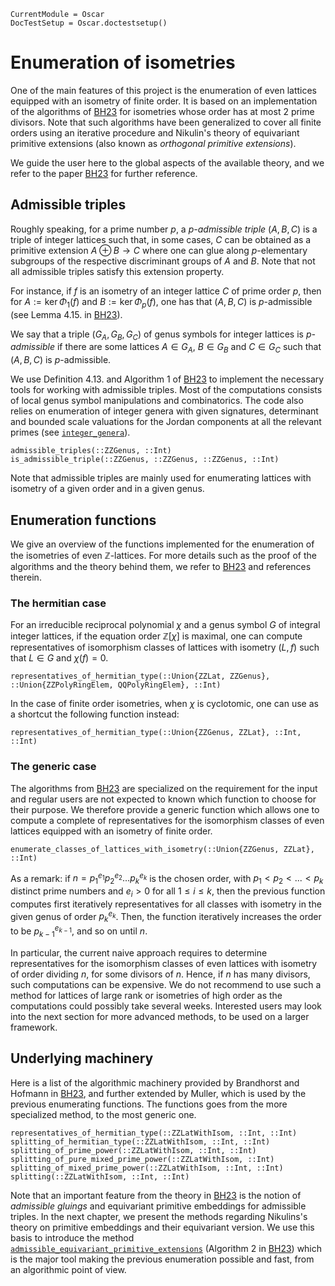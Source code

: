 ```@meta
CurrentModule = Oscar
DocTestSetup = Oscar.doctestsetup()
```

# Enumeration of isometries

One of the main features of this project is the enumeration of even lattices
equipped with an isometry of finite order. It is based on an implementation of
the algorithms of [BH23](@cite) for isometries whose order has at most 2 prime
divisors. Note that such algorithms have been generalized to cover all finite
orders using an iterative procedure and Nikulin's theory of equivariant
primitive extensions (also known as _orthogonal primitive extensions_).

We guide the user here to the global aspects of the available theory, and we
refer to the paper [BH23](@cite) for further reference.

## Admissible triples

Roughly speaking, for a prime number $p$, a *$p$-admissible triple* $(A, B, C)$
is a triple of integer lattices such that, in some cases, $C$ can be obtained
as a primitive extension $A \oplus B \to C$ where one can glue along
$p$-elementary subgroups of the respective discriminant groups of $A$ and $B$.
Note that not all admissible triples satisfy this extension property.

For instance, if $f$ is an isometry of an integer lattice $C$ of prime order
$p$, then for $A := \ker \Phi_1(f)$ and $B := \ker \Phi_p(f)$, one has that
$(A, B, C)$ is $p$-admissible (see Lemma 4.15. in [BH23](@cite)).

We say that a triple $(G_A, G_B, G_C)$ of genus symbols for integer lattices is
*$p$-admissible* if there are some lattices $A \in G_A$, $B \in G_B$ and
$C \in G_C$ such that $(A, B, C)$ is $p$-admissible.

We use Definition 4.13. and Algorithm 1 of [BH23](@cite) to implement the
necessary tools for working with admissible triples. Most of the computations
consists of local genus symbol manipulations and combinatorics. The code also
relies on enumeration of integer genera with given signatures, determinant
and bounded scale valuations for the Jordan components at all the relevant
primes (see [`integer_genera`](@ref)).

```@docs
admissible_triples(::ZZGenus, ::Int)
is_admissible_triple(::ZZGenus, ::ZZGenus, ::ZZGenus, ::Int)
```

Note that admissible triples are mainly used for enumerating lattices with
isometry of a given order and in a given genus.

## Enumeration functions

We give an overview of the functions implemented for the enumeration of the
isometries of even $\mathbb{Z}$-lattices. For more details such as the proof
of the algorithms and the theory behind them, we refer to [BH23](@cite) and
references therein.

### The hermitian case

For an irreducible reciprocal polynomial $\chi$ and a genus symbol $G$
of integral integer lattices, if the equation order $\mathbb{Z}[\chi]$ is maximal,
one can compute representatives of isomorphism classes of lattices with isometry
$(L, f)$ such that $L\in G$ and $\chi(f) = 0$.

```@docs
representatives_of_hermitian_type(::Union{ZZLat, ZZGenus}, ::Union{ZZPolyRingElem, QQPolyRingElem}, ::Int)
```

In the case of finite order isometries, when $\chi$ is cyclotomic, one can use
as a shortcut the following function instead:

```@docs
representatives_of_hermitian_type(::Union{ZZGenus, ZZLat}, ::Int, ::Int)
```

### The generic case

The algorithms from [BH23](@cite) are specialized on the requirement for the
input and regular users are not expected to known which function to choose for
their purpose. We therefore provide a generic function which allows one to
compute a complete of representatives for the isomorphism classes of even
lattices equipped with an isometry of finite order.

```@docs
enumerate_classes_of_lattices_with_isometry(::Union{ZZGenus, ZZLat}, ::Int)
```

As a remark: if $n = p_1^{e_1}p_2^{e_2}...p_k^{e_k}$ is the chosen order, with
$p_1 < p_2 < ... < p_k$ distinct prime numbers and $e_i > 0$ for all $1\leq
i\leq k$, then the previous function computes first iteratively representatives
for all classes with isometry in the given genus of order $p_k^{e_k}$. Then, the
function iteratively increases the order to be $p_{k-1}^{e_{k-1}}$, and so on
until $n$.

In particular, the current naive approach requires to determine representatives
for the isomorphism classes of even lattices with isometry of order dividing
$n$, for some divisors of $n$. Hence, if $n$ has many divisors, such
computations can be expensive. We do not recommend to use such a method for
lattices of large rank or isometries of high order as the computations could
possibly take several weeks. Interested users may look into the next section
for more advanced methods, to be used on a larger framework.

## Underlying machinery

Here is a list of the algorithmic machinery provided by Brandhorst and Hofmann
in [BH23](@cite), and further extended by Muller, which is used by the previous
enumerating functions. The functions goes from the more specialized method, to
the most generic one.

```@docs
representatives_of_hermitian_type(::ZZLatWithIsom, ::Int, ::Int)
splitting_of_hermitian_type(::ZZLatWithIsom, ::Int, ::Int)
splitting_of_prime_power(::ZZLatWithIsom, ::Int, ::Int)
splitting_of_pure_mixed_prime_power(::ZZLatWithIsom, ::Int)
splitting_of_mixed_prime_power(::ZZLatWithIsom, ::Int, ::Int)
splitting(::ZZLatWithIsom, ::Int, ::Int)
```

Note that an important feature from the theory in [BH23](@cite) is the notion
of *admissible gluings* and equivariant primitive embeddings for admissible
triples. In the next chapter, we present the methods regarding Nikulins's
theory on primitive embeddings and their equivariant version. We use this
basis to introduce the method
[`admissible_equivariant_primitive_extensions`](@ref) (Algorithm 2 in
[BH23](@cite)) which is the major tool making the previous enumeration
possible and fast, from an algorithmic point of view.

